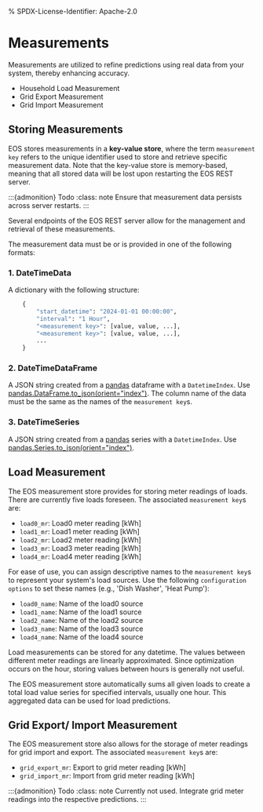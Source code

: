 % SPDX-License-Identifier: Apache-2.0

# Measurements

Measurements are utilized to refine predictions using real data from your system, thereby enhancing
accuracy.

- Household Load Measurement
- Grid Export Measurement
- Grid Import Measurement

## Storing Measurements

EOS stores measurements in a **key-value store**, where the term `measurement key` refers to the
unique identifier used to store and retrieve specific measurement data. Note that the key-value
store is memory-based, meaning that all stored data will be lost upon restarting the EOS REST
server.

:::{admonition} Todo
:class: note
Ensure that measurement data persists across server restarts.
:::

Several endpoints of the EOS REST server allow for the management and retrieval of these
measurements.

The measurement data must be or is provided in one of the following formats:

### 1. DateTimeData

A dictionary with the following structure:

```python
    {
        "start_datetime": "2024-01-01 00:00:00",
        "interval": "1 Hour",
        "<measurement key>": [value, value, ...],
        "<measurement key>": [value, value, ...],
        ...
    }
```

### 2. DateTimeDataFrame

A JSON string created from a [pandas](https://pandas.pydata.org/docs/index.html) dataframe with a
`DatetimeIndex`. Use [pandas.DataFrame.to_json(orient="index")](https://pandas.pydata.org/docs/reference/api/pandas.DataFrame.to_json.html#pandas.DataFrame.to_json).
The column name of the data must be the same as the names of the `measurement key`s.

### 3. DateTimeSeries

A JSON string created from a [pandas](https://pandas.pydata.org/docs/index.html) series with a
`DatetimeIndex`. Use [pandas.Series.to_json(orient="index")](https://pandas.pydata.org/docs/reference/api/pandas.Series.to_json.html#pandas.Series.to_json).

## Load Measurement

The EOS measurement store provides for storing meter readings of loads. There are currently five loads
foreseen. The associated `measurement key`s are:

- `load0_mr`: Load0 meter reading [kWh]
- `load1_mr`: Load1 meter reading [kWh]
- `load2_mr`: Load2 meter reading [kWh]
- `load3_mr`: Load3 meter reading [kWh]
- `load4_mr`: Load4 meter reading [kWh]

For ease of use, you can assign descriptive names to the `measurement key`s to represent your
system's load sources. Use the following `configuration options` to set these names
(e.g., 'Dish Washer', 'Heat Pump'):

- `load0_name`: Name of the load0 source
- `load1_name`: Name of the load1 source
- `load2_name`: Name of the load2 source
- `load3_name`: Name of the load3 source
- `load4_name`: Name of the load4 source

Load measurements can be stored for any datetime. The values between different meter readings are
linearly approximated. Since optimization occurs on the hour, storing values between hours is
generally not useful.

The EOS measurement store automatically sums all given loads to create a total load value series
for specified intervals, usually one hour. This aggregated data can be used for load predictions.

## Grid Export/ Import Measurement

The EOS measurement store also allows for the storage of meter readings for grid import and export.
The associated `measurement key`s are:

- `grid_export_mr`: Export to grid meter reading [kWh]
- `grid_import_mr`: Import from grid meter reading [kWh]

:::{admonition} Todo
:class: note
Currently not used. Integrate grid meter readings into the respective predictions.
:::
